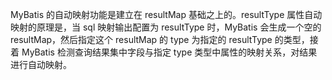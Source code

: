 MyBatis 的自动映射功能是建立在 resultMap 基础之上的。resultType 属性自动映射的原理是，当 sql 映射输出配置为 resultType 时，MyBatis 会生成一个空的 resultMap，然后指定这个 resultMap 的 type 为指定的 resultType 的类型，接着 MyBatis 检测查询结果集中字段与指定 type 类型中属性的映射关系，对结果进行自动映射。

